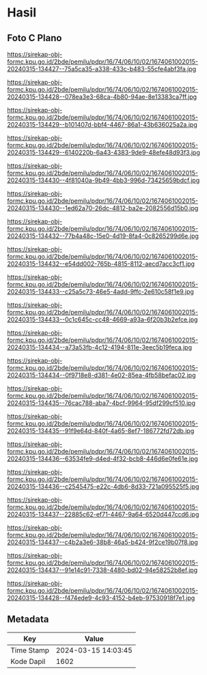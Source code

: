 # Hasil

## Foto C Plano

https://sirekap-obj-formc.kpu.go.id/2bde/pemilu/pdpr/16/74/06/10/02/1674061002015-20240315-134427--75a5ca35-a338-433c-b483-55cfe4abf3fa.jpg

https://sirekap-obj-formc.kpu.go.id/2bde/pemilu/pdpr/16/74/06/10/02/1674061002015-20240315-134428--078ea3e3-68ca-4b80-94ae-8e13383ca7ff.jpg

https://sirekap-obj-formc.kpu.go.id/2bde/pemilu/pdpr/16/74/06/10/02/1674061002015-20240315-134429--b101407d-bbf4-4467-86a1-43b636025a2a.jpg

https://sirekap-obj-formc.kpu.go.id/2bde/pemilu/pdpr/16/74/06/10/02/1674061002015-20240315-134429--6140220b-6a43-4383-9de9-48efe48d93f3.jpg

https://sirekap-obj-formc.kpu.go.id/2bde/pemilu/pdpr/16/74/06/10/02/1674061002015-20240315-134430--4f81040a-9b49-4bb3-996d-73425659bdcf.jpg

https://sirekap-obj-formc.kpu.go.id/2bde/pemilu/pdpr/16/74/06/10/02/1674061002015-20240315-134430--1ed62a70-26dc-4812-ba2e-2082556d15b0.jpg

https://sirekap-obj-formc.kpu.go.id/2bde/pemilu/pdpr/16/74/06/10/02/1674061002015-20240315-134432--77b4a48c-15e0-4d19-8fa4-0c8265299d6e.jpg

https://sirekap-obj-formc.kpu.go.id/2bde/pemilu/pdpr/16/74/06/10/02/1674061002015-20240315-134432--e54dd002-765b-4815-8112-aecd7acc3cf1.jpg

https://sirekap-obj-formc.kpu.go.id/2bde/pemilu/pdpr/16/74/06/10/02/1674061002015-20240315-134433--c25a5c73-46e5-4add-9ffc-2e610c58f1e9.jpg

https://sirekap-obj-formc.kpu.go.id/2bde/pemilu/pdpr/16/74/06/10/02/1674061002015-20240315-134433--0c1c645c-cc48-4669-a93a-6f20b3b2efce.jpg

https://sirekap-obj-formc.kpu.go.id/2bde/pemilu/pdpr/16/74/06/10/02/1674061002015-20240315-134434--a73a53fb-4c12-4194-811e-3eec5b19feca.jpg

https://sirekap-obj-formc.kpu.go.id/2bde/pemilu/pdpr/16/74/06/10/02/1674061002015-20240315-134434--0f9718e8-d381-4e02-85ea-4fb58befac02.jpg

https://sirekap-obj-formc.kpu.go.id/2bde/pemilu/pdpr/16/74/06/10/02/1674061002015-20240315-134435--76cac788-aba7-4bcf-9964-95df299cf510.jpg

https://sirekap-obj-formc.kpu.go.id/2bde/pemilu/pdpr/16/74/06/10/02/1674061002015-20240315-134435--91f9e64d-840f-4a65-8ef7-186772fd72db.jpg

https://sirekap-obj-formc.kpu.go.id/2bde/pemilu/pdpr/16/74/06/10/02/1674061002015-20240315-134436--63534fe9-d4ed-4f32-bcb8-446d6e0fe61e.jpg

https://sirekap-obj-formc.kpu.go.id/2bde/pemilu/pdpr/16/74/06/10/02/1674061002015-20240315-134436--c2545475-e22c-4db6-8d33-721a095525f5.jpg

https://sirekap-obj-formc.kpu.go.id/2bde/pemilu/pdpr/16/74/06/10/02/1674061002015-20240315-134437--22885c62-ef71-4467-9a64-6520d447ccd6.jpg

https://sirekap-obj-formc.kpu.go.id/2bde/pemilu/pdpr/16/74/06/10/02/1674061002015-20240315-134437--c4b2a3e6-38b8-46a5-b424-9f2ce19b07f8.jpg

https://sirekap-obj-formc.kpu.go.id/2bde/pemilu/pdpr/16/74/06/10/02/1674061002015-20240315-134437--91e14c91-7338-4480-bd02-94e58252b8ef.jpg

https://sirekap-obj-formc.kpu.go.id/2bde/pemilu/pdpr/16/74/06/10/02/1674061002015-20240315-134428--f474ede9-4c93-4152-b4eb-97530918f7e1.jpg


## Metadata

| Key        | Value               |
| ---------- | ------------------- |
| Time Stamp | 2024-03-15 14:03:45 |
| Kode Dapil | 1602                |



